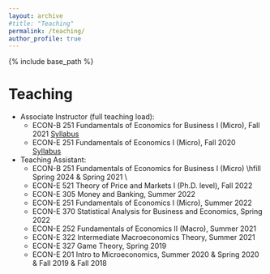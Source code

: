 ```yaml
---
layout: archive
#title: "Teaching"
permalink: /teaching/
author_profile: true
---
```


{% include base_path %}



Teaching
======
* Associate Instructor (full teaching load):
  * ECON-B 251 Fundamentals of Economics for Business I (Micro), Fall 2021 [Syllabus](/files/Syllabus_B251_FA21.pdf)
  * ECON-E 251 Fundamentals of Economics I (Micro), Fall 2020 [Syllabus](/files/Syllabus_E251_FA20.pdf)
* Teaching Assistant:
  * ECON-B 251 Fundamentals of Economics for Business I (Micro) \hfill Spring 2024 \& Spring 2021 \\	
  * ECON-E 521 Theory of Price and Markets I (Ph.D. level), Fall 2022
  * ECON-E 305 Money and Banking, Summer 2022
  * ECON-E 251 Fundamentals of Economics I (Micro), Summer 2022
  * ECON-E 370 Statistical Analysis for Business and Economics, Spring 2022
  * ECON-E 252 Fundamentals of Economics II (Macro), Summer 2021
  * ECON-E 322 Intermediate Macroeconomics Theory, Summer 2021
  * ECON-E 327 Game Theory, Spring 2019
  * ECON-E 201 Intro to Microeconomics,  Summer 2020 & Spring 2020 & Fall 2019 & Fall 2018

<!-- Teaching (Please notice indentation before each row)
======
* Associate Instructor (full teaching load):
  * Econ-B 251 Fundamentals of Economics for Business I (Micro), Fall 2021
  * Econ-E 251 Fundamentals of Economics I (Micro), Fall 2020 
* Teaching Assistant:
  * Theory of Price and Markets I (PhD level), Fall 2022
  * Money and Banking, Summer 2022
  * Statistical Analysis for Business and Economics, Spring 2022
  * Intro to Microeconomics, Summer 2022 & Summer 2020 & Spring 2020 & Fall 2019 & Fall 2018
  *	Intro to Macroeconomics, Summer 2021
  * Intermediate Macroeconomics Theory, Summer 2021
  * Game Theory (Undergraduate level), Spring 2019 -->
